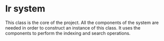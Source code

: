 <!-- module: mir.ir.ir -->
# Ir system

This class is the core of the project. All the components of the system are needed in order to construct an instance of this class.
It uses the components to perform the indexing and search operations.
